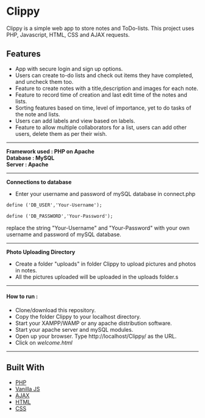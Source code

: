 # Clippy

Clippy is a simple web app to store notes and ToDo-lists.
This project uses PHP, Javascript, HTML, CSS and AJAX requests.

## Features 

* App with secure login and sign up options.
* Users can create to-do lists and check out items they have completed, and uncheck them too.
* Feature to create notes with a title,description and images for each note.
* Feature to record time of creation and last edit time of the notes and lists.
* Sorting features based on time, level of importance, yet to do tasks of the note and lists.
* Users can add labels and view based on labels.
* Feature to allow multiple collaborators for a list, users can add other users, delete them as per their wish.

----

**Framework used : PHP on Apache**  
**Database 	 : MySQL**  
**Server	 : Apache** 

----

**Connections to database**
* Enter your username and password of mySQL database in connect.php
```html
define ('DB_USER','Your-Username');
```
```html
define ('DB_PASSWORD','Your-Password');
```
replace the string "Your-Username" and "Your-Password" with your own username and password of mySQL database.

----

**Photo Uploading Directory**

* Create a folder "uploads" in folder Clippy to upload pictures and photos in notes.
* All the pictures uploaded will be uploaded in the uploads folder.s

----

#### How to run :

* Clone/download this repository.
* Copy the folder Clippy to your localhost directory.
* Start your XAMPP/WAMP or any apache distribution software.
* Start your apache server and mySQL modules.
* Open up your browser. Type http://localhost/Clippy/ as the URL.
* Click on *welcome.html*

----

## Built With

* [PHP](http://php.net/)
* [Vanilla JS](http://vanilla-js.com/)
* [AJAX](https://developer.mozilla.org/en-US/docs/Web/Guide/AJAX)
* [HTML](https://www.w3.org/html/)
* [CSS](https://www.w3.org/Style/CSS/)